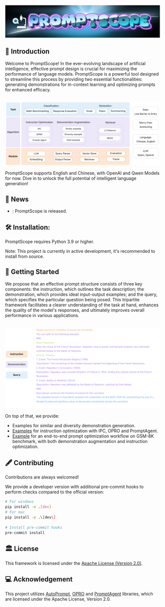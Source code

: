 
<p align="center">
    <br>
    <img src="resources/teaser.png"/>
    <br>
<p>
<p align="center">


## 📝 Introduction
Welcome to PromptScope! In the ever-evolving landscape of artificial intelligence, effective prompt design is crucial for maximizing the performance of language models. PromptScope is a powerful tool designed to streamline this process by providing two essential functionalities: generating demonstrations for in-context learning and optimizing prompts for enhanced efficacy.

<p align="center">
    <br>
    <img src="resources/diagram.png"/>
    <br>
<p>
<p align="center">

PromptScope supports English and Chinese, with OpenAI and Qwen Models for now. Dive in to unlock the full potential of intelligent language generation!

## 🎉 News
- : PromptScope is released.

## 🛠️ Installation:

PromptScope requires Python 3.9 or higher.

Note: This project is currently in active development, it's recommended to install from source.

## 🚀 Getting Started

We propose that an effective prompt structure consists of three key components: the instruction, which outlines the task description; the demonstration, which provides ideal input-output examples; and the query, which specifies the particular question being posed. This tripartite framework facilitates a clearer understanding of the task at hand, enhances the quality of the model's responses, and ultimately improves overall performance in various applications.

<p align="center">
    <br>
    <img src="resources/prompt.png"/>
    <br>
<p>
<p align="center">

On top of that, we provide:
- Examples for similar and diversity demonstration generation.
- [Examples](examples/offline_examples/example.md) for instruction optimization with IPC, OPRO and PromptAgent.
- [Example](examples/gsm8k_example) for an end-to-end prompt optimization workflow on GSM-8K benchmark, with both demonstration augmentation and instruction optimization.

## 🖋 Contributing

Contributions are always welcomed!

We provide a developer version with additional pre-commit hooks to perform
checks compared to the official version:

```bash
# For windows
pip install -e .[dev]
# For mac
pip install -e .\[dev\]

# Install pre-commit hooks
pre-commit install
```

## 🏛 License

This framework is licensed under the [Apache License (Version 2.0)](https://github.com/modelscope/modelscope/blob/master/LICENSE). 

## 💻 Acknowledgement
This project utilizes [AutoPrompt](https://github.com/Eladlev/AutoPrompt), [OPRO](https://github.com/google-deepmind/opro) and [PromptAgent](https://github.com/XinyuanWangCS/PromptAgent) libraries, which are licensed under the Apache License, Version 2.0.







